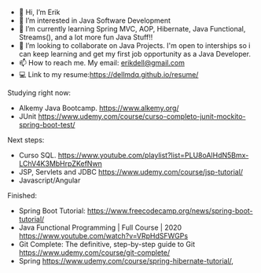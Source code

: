- 👋 Hi, I’m Erik
- 👀 I’m interested in Java Software Development
- 🌱 I’m currently learning Spring MVC, AOP, Hibernate, Java Functional, Streams(), and a lot more fun Java Stuff!!
- 💞️ I’m looking to collaborate on Java Projects. I'm open to interships so i can keep learning and get my first job opportunity as a Java Developer.
- 📫 How to reach me. My email: erikdell@gmail.com
- 💻 Link to my resume:https://dellmdq.github.io/resume/

Studying right now:

- Alkemy Java Bootcamp. https://www.alkemy.org/
- JUnit https://www.udemy.com/course/curso-completo-junit-mockito-spring-boot-test/

Next steps:

- Curso SQL. https://www.youtube.com/playlist?list=PLU8oAlHdN5Bmx-LChV4K3MbHrpZKefNwn
- JSP, Servlets and JDBC https://www.udemy.com/course/jsp-tutorial/
- Javascript/Angular

Finished:

- Spring Boot Tutorial: https://www.freecodecamp.org/news/spring-boot-tutorial/
- Java Functional Programming | Full Course | 2020 https://www.youtube.com/watch?v=VRpHdSFWGPs
- Git Complete: The definitive, step-by-step guide to Git https://www.udemy.com/course/git-complete/
- Spring https://www.udemy.com/course/spring-hibernate-tutorial/,

